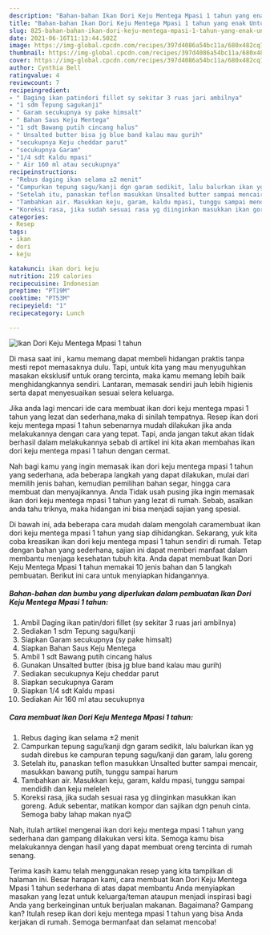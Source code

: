 ```yaml
---
description: "Bahan-bahan Ikan Dori Keju Mentega Mpasi 1 tahun yang enak Untuk Jualan"
title: "Bahan-bahan Ikan Dori Keju Mentega Mpasi 1 tahun yang enak Untuk Jualan"
slug: 825-bahan-bahan-ikan-dori-keju-mentega-mpasi-1-tahun-yang-enak-untuk-jualan
date: 2021-06-16T11:13:44.502Z
image: https://img-global.cpcdn.com/recipes/397d4086a54bc11a/680x482cq70/ikan-dori-keju-mentega-mpasi-1-tahun-foto-resep-utama.jpg
thumbnail: https://img-global.cpcdn.com/recipes/397d4086a54bc11a/680x482cq70/ikan-dori-keju-mentega-mpasi-1-tahun-foto-resep-utama.jpg
cover: https://img-global.cpcdn.com/recipes/397d4086a54bc11a/680x482cq70/ikan-dori-keju-mentega-mpasi-1-tahun-foto-resep-utama.jpg
author: Cynthia Bell
ratingvalue: 4
reviewcount: 7
recipeingredient:
- " Daging ikan patindori fillet sy sekitar 3 ruas jari ambilnya"
- "1 sdm Tepung sagukanji"
- " Garam secukupnya sy pake himsalt"
- " Bahan Saus Keju Mentega"
- "1 sdt Bawang putih cincang halus"
- " Unsalted butter bisa jg blue band kalau mau gurih"
- "secukupnya Keju cheddar parut"
- "secukupnya Garam"
- "1/4 sdt Kaldu mpasi"
- " Air 160 ml atau secukupnya"
recipeinstructions:
- "Rebus daging ikan selama ±2 menit"
- "Campurkan tepung sagu/kanji dgn garam sedikit, lalu balurkan ikan yg sudah direbus ke campuran tepung sagu/kanji dan garam, lalu goreng"
- "Setelah itu, panaskan teflon masukkan Unsalted butter sampai mencair, masukkan bawang putih, tunggu sampai harum"
- "Tambahkan air. Masukkan keju, garam, kaldu mpasi, tunggu sampai mendidih dan keju meleleh"
- "Koreksi rasa, jika sudah sesuai rasa yg diinginkan masukkan ikan goreng. Aduk sebentar, matikan kompor dan sajikan dgn penuh cinta. Semoga baby lahap makan nya😊"
categories:
- Resep
tags:
- ikan
- dori
- keju

katakunci: ikan dori keju 
nutrition: 219 calories
recipecuisine: Indonesian
preptime: "PT19M"
cooktime: "PT53M"
recipeyield: "1"
recipecategory: Lunch

---
```



![Ikan Dori Keju Mentega Mpasi 1 tahun](https://img-global.cpcdn.com/recipes/397d4086a54bc11a/680x482cq70/ikan-dori-keju-mentega-mpasi-1-tahun-foto-resep-utama.jpg)

Di masa  saat ini , kamu memang dapat membeli hidangan praktis tanpa mesti repot memasaknya dulu. Tapi, untuk kita yang mau menyuguhkan masakan eksklusif untuk orang tercinta, maka kamu memang lebih baik menghidangkannya sendiri. Lantaran, memasak sendiri jauh lebih higienis serta dapat menyesuaikan sesuai selera keluarga.

Jika anda lagi mencari ide cara membuat ikan dori keju mentega mpasi 1 tahun yang lezat dan sederhana,maka di sinilah tempatnya. Resep ikan dori keju mentega mpasi 1 tahun  sebenarnya mudah dilakukan jika anda melakukannya dengan cara yang tepat. Tapi, anda jangan takut akan tidak berhasil dalam melakukannya 
sebab di artikel ini kita akan membahas ikan dori keju mentega mpasi 1 tahun dengan cermat.  



Nah bagi kamu yang ingin memasak ikan dori keju mentega mpasi 1 tahun yang sederhana, ada beberapa langkah yang dapat dilakukan, mulai dari memilih jenis bahan, kemudian pemilihan bahan segar, hingga cara membuat dan menyajikannya. Anda Tidak usah pusing jika ingin memasak ikan dori keju mentega mpasi 1 tahun yang lezat di rumah. Sebab, asalkan anda  tahu triknya, maka hidangan ini bisa menjadi sajian yang spesial.

Di bawah ini, ada beberapa cara mudah dalam mengolah caramembuat ikan dori keju mentega mpasi 1 tahun yang siap dihidangkan. Sekarang, yuk kita coba kreasikan ikan dori keju mentega mpasi 1 tahun sendiri di rumah. Tetap dengan bahan yang sederhana, sajian ini dapat memberi manfaat dalam membantu menjaga kesehatan tubuh kita. Anda dapat membuat Ikan Dori Keju Mentega Mpasi 1 tahun memakai 10 jenis bahan dan 5 langkah pembuatan. Berikut ini cara untuk menyiapkan hidangannya.

<!--inarticleads1-->

##### Bahan-bahan dan bumbu yang diperlukan dalam pembuatan Ikan Dori Keju Mentega Mpasi 1 tahun:

1. Ambil  Daging ikan patin/dori fillet (sy sekitar 3 ruas jari ambilnya)
1. Sediakan 1 sdm Tepung sagu/kanji
1. Siapkan  Garam secukupnya (sy pake himsalt)
1. Siapkan  Bahan Saus Keju Mentega
1. Ambil 1 sdt Bawang putih cincang halus
1. Gunakan  Unsalted butter (bisa jg blue band kalau mau gurih)
1. Sediakan secukupnya Keju cheddar parut
1. Siapkan secukupnya Garam
1. Siapkan 1/4 sdt Kaldu mpasi
1. Sediakan  Air 160 ml atau secukupnya




<!--inarticleads2-->

##### Cara membuat Ikan Dori Keju Mentega Mpasi 1 tahun:

1. Rebus daging ikan selama ±2 menit
1. Campurkan tepung sagu/kanji dgn garam sedikit, lalu balurkan ikan yg sudah direbus ke campuran tepung sagu/kanji dan garam, lalu goreng
1. Setelah itu, panaskan teflon masukkan Unsalted butter sampai mencair, masukkan bawang putih, tunggu sampai harum
1. Tambahkan air. Masukkan keju, garam, kaldu mpasi, tunggu sampai mendidih dan keju meleleh
1. Koreksi rasa, jika sudah sesuai rasa yg diinginkan masukkan ikan goreng. Aduk sebentar, matikan kompor dan sajikan dgn penuh cinta. Semoga baby lahap makan nya😊




Nah, itulah artikel mengenai  ikan dori keju mentega mpasi 1 tahun  yang sederhana dan gampang dilakukan versi kita. Semoga kamu bisa melakukannya dengan hasil yang dapat membuat oreng tercinta di rumah senang. 

Terima kasih kamu telah menggunakan resep yang kita tampilkan di halaman ini. Besar harapan kami, cara membuat  Ikan Dori Keju Mentega Mpasi 1 tahun sederhana di atas dapat membantu Anda menyiapkan masakan yang lezat untuk keluarga/teman ataupun menjadi inspirasi bagi Anda yang berkeinginan untuk berjualan makanan. Bagaimana? Gampang kan? Itulah resep ikan dori keju mentega mpasi 1 tahun yang bisa Anda kerjakan di rumah. Semoga bermanfaat dan selamat mencoba!

